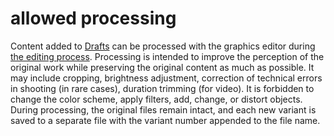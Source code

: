 # allowed processing

Content added to [Drafts](./drafts.md) can be processed with the graphics editor during
[the editing process](./editing.md). Processing is intended to improve the perception of the original work while
preserving the original content as much as possible. It may include cropping, brightness adjustment, correction of
technical errors in shooting (in rare cases), duration trimming (for video). It is forbidden to change the color scheme,
apply filters, add, change, or distort objects. During processing, the original files remain intact, and each new
variant is saved to a separate file with the variant number appended to the file name.
